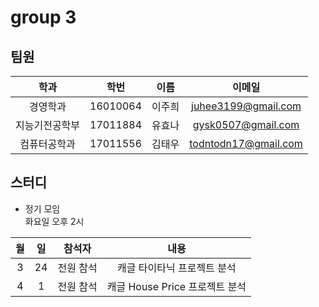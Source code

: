 # group 3


## 팀원

|학과|학번|이름|이메일|
|:--:|:--:|:--:|:--:|
|경영학과|16010064|이주희|juhee3199@gmail.com|
|지능기전공학부|17011884|유효나|gysk0507@gmail.com|
|컴퓨터공학과|17011556|김태우|todntodn17@gmail.com|

## 스터디

- 정기 모임  
화요일 오후 2시  

|월|일|참석자|내용|
|:--:|:--:|:--:|:--:|
|3|24|전원 참석|캐글 타이타닉 프로젝트 분석|
|4|1|전원 참석|캐글 House Price 프로젝트 분석|
